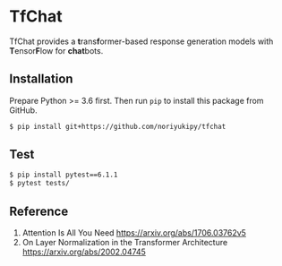 # TfChat

TfChat provides a **t**rans**f**ormer-based response generation models with **T**ensor**F**low for **chat**bots.


## Installation

Prepare Python >= 3.6 first. Then run `pip` to install this package from GitHub.

```sh
$ pip install git+https://github.com/noriyukipy/tfchat
```

## Test

```sh
$ pip install pytest==6.1.1
$ pytest tests/
```

## Reference

1. Attention Is All You Need https://arxiv.org/abs/1706.03762v5
1. On Layer Normalization in the Transformer Architecture https://arxiv.org/abs/2002.04745